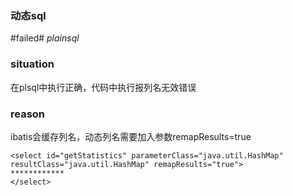 ### 动态sql
#failed#
$plain sql$
### situation
在plsql中执行正确，代码中执行报列名无效错误
### reason
ibatis会缓存列名，动态列名需要加入参数remapResults=true
```
<select id="getStatistics" parameterClass="java.util.HashMap" resultClass="java.util.HashMap" remapResults="true"> 
************ 
</select>
```
